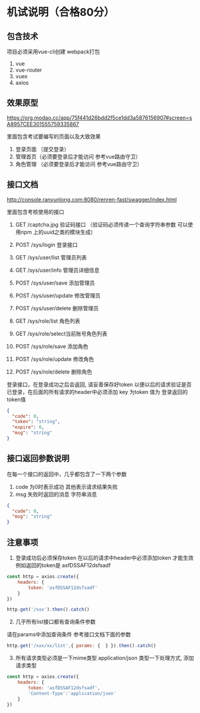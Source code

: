 # 机试说明（合格80分）

## 包含技术

项目必须采用vue-cli创建 webpack打包

1. vue
2. vue-router
3. vuex
4. axios

## 效果原型
https://org.modao.cc/app/75f441d26bdd2f5ce1dd3a5876156907#screen=sA8957CEE301555759335867

里面包含考试要编写的页面以及大致效果

1. 登录页面 （提交登录）
2. 管理首页（必须要登录后才能访问 参考vue路由守卫）
3. 角色管理 （必须要登录后才能访问 参考vue路由守卫）

## 接口文档
http://console.ranyunlong.com:8080/renren-fast/swagger/index.html

里面包含考核使用的接口
1. GET /captcha.jpg 验证码接口 （验证码必须传递一个查询字符串参数 可以使用npm 上的uuid之类的模块生成）
2. POST /sys/login 登录接口

3. GET /sys/user/list 管理员列表
4. GET /sys/user/info 管理员详细信息
5. POST /sys/user/save 添加管理员
6. POST /sys/user/update 修改管理员
7. POST /sys/user/delete 删除管理员

8. GET /sys/role/list 角色列表
9. GET /sys/role/select当前账号角色列表
10. POST /sys/role/save 添加角色
11. POST /sys/role/update 修改角色
12. POST /sys/role/delete 删除角色

登录接口，在登录成功之后会返回, 请妥善保存好token 以便以后的请求验证是否已登录，在后面的所有请求的header中必须添加 key  为token 值为 登录返回的token值

```json
{
  "code": 0,
  "token": "string",
  "expire": 0,
  "msg": "string"
}
```


## 接口返回参数说明

在每一个接口的返回中，几乎都包含了一下两个参数
1. code 为0时表示成功 其他表示请求结果失败
2. msg 失败时返回的消息 字符串消息 

```json
{
  "code": 0,
  "msg": "string"
}
```


## 注意事项
1. 登录成功后必须保存token 在以后的请求中header中必须添加token 才能生效
例如返回的token是
asfDSSAF12dsfsadf

```js
const http = axios.create({
    headers: {
        token: 'asfDSSAF12dsfsadf'
    }
})

http.get('/xxx').then().catch()
```
2. 几乎所有list接口都有查询条件参数

请在params中添加查询条件
参考接口文档下面的参数

```js
http.get('/xxx/xx/list',{ params: {  } }).then().catch()
```

3. 所有请求类型必须是一下mime类型
application/json
类型一下处理方式, 添加请求类型
```js
const http = axios.create({
    headers: {
        token: 'asfDSSAF12dsfsadf',
        'Content-Type':'application/json'
    }
})
```